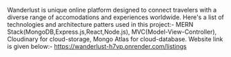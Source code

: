Wanderlust is unique online platform designed to connect travelers with a diverse range of accomodations and experiences worldwide.
Here's a list of technologies and architecture patters used in this project:-
MERN Stack(MongoDB,Express.js,React,Node.js),
MVC(Model-View-Controller),
Cloudinary for cloud-storage,
Mongo Atlas for cloud-database.
Website link is given below:-
https://wanderlust-h7vp.onrender.com/listings
